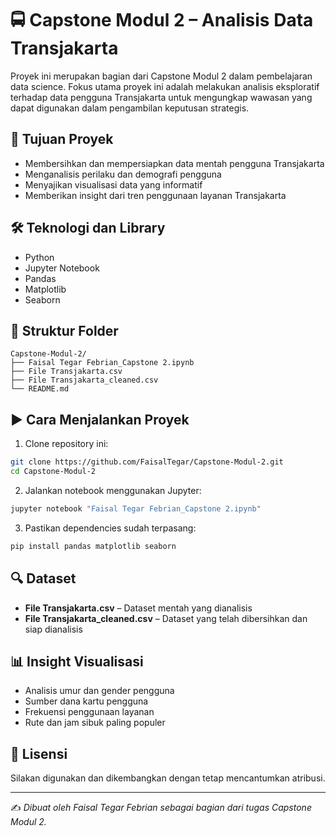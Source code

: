 # 🚍 Capstone Modul 2 – Analisis Data Transjakarta

Proyek ini merupakan bagian dari Capstone Modul 2 dalam pembelajaran data science. Fokus utama proyek ini adalah melakukan analisis eksploratif terhadap data pengguna Transjakarta untuk mengungkap wawasan yang dapat digunakan dalam pengambilan keputusan strategis.

## 🎯 Tujuan Proyek

- Membersihkan dan mempersiapkan data mentah pengguna Transjakarta  
- Menganalisis perilaku dan demografi pengguna  
- Menyajikan visualisasi data yang informatif  
- Memberikan insight dari tren penggunaan layanan Transjakarta  

## 🛠️ Teknologi dan Library

- Python  
- Jupyter Notebook  
- Pandas  
- Matplotlib  
- Seaborn  

## 📁 Struktur Folder

```
Capstone-Modul-2/  
├── Faisal Tegar Febrian_Capstone 2.ipynb  
├── File Transjakarta.csv  
├── File Transjakarta_cleaned.csv  
└── README.md  
```

## ▶️ Cara Menjalankan Proyek

1. Clone repository ini:

```bash
git clone https://github.com/FaisalTegar/Capstone-Modul-2.git
cd Capstone-Modul-2
```

2. Jalankan notebook menggunakan Jupyter:

```bash
jupyter notebook "Faisal Tegar Febrian_Capstone 2.ipynb"
```

3. Pastikan dependencies sudah terpasang:

```bash
pip install pandas matplotlib seaborn
```

## 🔍 Dataset

- **File Transjakarta.csv** – Dataset mentah yang dianalisis  
- **File Transjakarta_cleaned.csv** – Dataset yang telah dibersihkan dan siap dianalisis  

## 📊 Insight Visualisasi

- Analisis umur dan gender pengguna  
- Sumber dana kartu pengguna  
- Frekuensi penggunaan layanan  
- Rute dan jam sibuk paling populer  

## 🧾 Lisensi

Silakan digunakan dan dikembangkan dengan tetap mencantumkan atribusi.

---

✍️ *Dibuat oleh Faisal Tegar Febrian sebagai bagian dari tugas Capstone Modul 2.*
